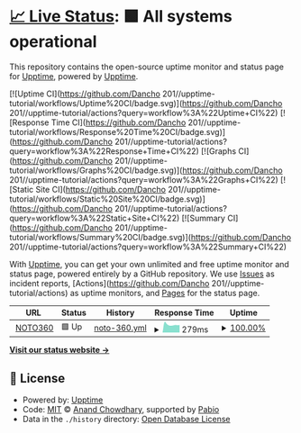 # [📈 Live Status](https://upptime.github.io/upptime): <!--live status--> **🟩 All systems operational**

This repository contains the open-source uptime monitor and status page for [Upptime](https://upptime.js.org), powered by [Upptime](https://github.com/upptime/upptime).

[![Uptime CI](https://github.com/Dancho 201//upptime-tutorial/workflows/Uptime%20CI/badge.svg)](https://github.com/Dancho 201//upptime-tutorial/actions?query=workflow%3A%22Uptime+CI%22)
[![Response Time CI](https://github.com/Dancho 201//upptime-tutorial/workflows/Response%20Time%20CI/badge.svg)](https://github.com/Dancho 201//upptime-tutorial/actions?query=workflow%3A%22Response+Time+CI%22)
[![Graphs CI](https://github.com/Dancho 201//upptime-tutorial/workflows/Graphs%20CI/badge.svg)](https://github.com/Dancho 201//upptime-tutorial/actions?query=workflow%3A%22Graphs+CI%22)
[![Static Site CI](https://github.com/Dancho 201//upptime-tutorial/workflows/Static%20Site%20CI/badge.svg)](https://github.com/Dancho 201//upptime-tutorial/actions?query=workflow%3A%22Static+Site+CI%22)
[![Summary CI](https://github.com/Dancho 201//upptime-tutorial/workflows/Summary%20CI/badge.svg)](https://github.com/Dancho 201//upptime-tutorial/actions?query=workflow%3A%22Summary+CI%22)

With [Upptime](https://upptime.js.org), you can get your own unlimited and free uptime monitor and status page, powered entirely by a GitHub repository. We use [Issues](https://github.com/upptime/upptime/issues) as incident reports, [Actions](https://github.com/Dancho 201//upptime-tutorial/actions) as uptime monitors, and [Pages](https://upptime.github.io/upptime) for the status page.

<!--start: status pages-->
<!-- This summary is generated by Upptime (https://github.com/upptime/upptime) -->
<!-- Do not edit this manually, your changes will be overwritten -->
<!-- prettier-ignore -->
| URL | Status | History | Response Time | Uptime |
| --- | ------ | ------- | ------------- | ------ |
| <img alt="" src="https://icons.duckduckgo.com/ip3/noto360.com.ico" height="13"> [NOTO360](https://noto360.com) | 🟩 Up | [noto-360.yml](https://github.com/Dancho201/upptime-tutorial/commits/HEAD/history/noto-360.yml) | <details><summary><img alt="Response time graph" src="./graphs/noto-360/response-time-week.png" height="20"> 279ms</summary><br><a href="https://Dancho201.github.io/upptime-tutorial/history/noto-360"><img alt="Response time 295" src="https://img.shields.io/endpoint?url=https%3A%2F%2Fraw.githubusercontent.com%2FDancho201%2Fupptime-tutorial%2FHEAD%2Fapi%2Fnoto-360%2Fresponse-time.json"></a><br><a href="https://Dancho201.github.io/upptime-tutorial/history/noto-360"><img alt="24-hour response time 205" src="https://img.shields.io/endpoint?url=https%3A%2F%2Fraw.githubusercontent.com%2FDancho201%2Fupptime-tutorial%2FHEAD%2Fapi%2Fnoto-360%2Fresponse-time-day.json"></a><br><a href="https://Dancho201.github.io/upptime-tutorial/history/noto-360"><img alt="7-day response time 279" src="https://img.shields.io/endpoint?url=https%3A%2F%2Fraw.githubusercontent.com%2FDancho201%2Fupptime-tutorial%2FHEAD%2Fapi%2Fnoto-360%2Fresponse-time-week.json"></a><br><a href="https://Dancho201.github.io/upptime-tutorial/history/noto-360"><img alt="30-day response time 295" src="https://img.shields.io/endpoint?url=https%3A%2F%2Fraw.githubusercontent.com%2FDancho201%2Fupptime-tutorial%2FHEAD%2Fapi%2Fnoto-360%2Fresponse-time-month.json"></a><br><a href="https://Dancho201.github.io/upptime-tutorial/history/noto-360"><img alt="1-year response time 295" src="https://img.shields.io/endpoint?url=https%3A%2F%2Fraw.githubusercontent.com%2FDancho201%2Fupptime-tutorial%2FHEAD%2Fapi%2Fnoto-360%2Fresponse-time-year.json"></a></details> | <details><summary><a href="https://Dancho201.github.io/upptime-tutorial/history/noto-360">100.00%</a></summary><a href="https://Dancho201.github.io/upptime-tutorial/history/noto-360"><img alt="All-time uptime 100.00%" src="https://img.shields.io/endpoint?url=https%3A%2F%2Fraw.githubusercontent.com%2FDancho201%2Fupptime-tutorial%2FHEAD%2Fapi%2Fnoto-360%2Fuptime.json"></a><br><a href="https://Dancho201.github.io/upptime-tutorial/history/noto-360"><img alt="24-hour uptime 100.00%" src="https://img.shields.io/endpoint?url=https%3A%2F%2Fraw.githubusercontent.com%2FDancho201%2Fupptime-tutorial%2FHEAD%2Fapi%2Fnoto-360%2Fuptime-day.json"></a><br><a href="https://Dancho201.github.io/upptime-tutorial/history/noto-360"><img alt="7-day uptime 100.00%" src="https://img.shields.io/endpoint?url=https%3A%2F%2Fraw.githubusercontent.com%2FDancho201%2Fupptime-tutorial%2FHEAD%2Fapi%2Fnoto-360%2Fuptime-week.json"></a><br><a href="https://Dancho201.github.io/upptime-tutorial/history/noto-360"><img alt="30-day uptime 100.00%" src="https://img.shields.io/endpoint?url=https%3A%2F%2Fraw.githubusercontent.com%2FDancho201%2Fupptime-tutorial%2FHEAD%2Fapi%2Fnoto-360%2Fuptime-month.json"></a><br><a href="https://Dancho201.github.io/upptime-tutorial/history/noto-360"><img alt="1-year uptime 100.00%" src="https://img.shields.io/endpoint?url=https%3A%2F%2Fraw.githubusercontent.com%2FDancho201%2Fupptime-tutorial%2FHEAD%2Fapi%2Fnoto-360%2Fuptime-year.json"></a></details>

<!--end: status pages-->

[**Visit our status website →**](https://upptime.github.io/upptime)

## 📄 License

- Powered by: [Upptime](https://github.com/upptime/upptime)
- Code: [MIT](./LICENSE) © [Anand Chowdhary](https://anandchowdhary.com), supported by [Pabio](https://pabio.com)
- Data in the `./history` directory: [Open Database License](https://opendatacommons.org/licenses/odbl/1-0/)
